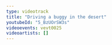 ```yaml
---
type: videotrack
title: "Driving a buggy in the desert"
youtubeId: "5_BzUOrSW3s"
videoevents: vevt0025
videoartists: []
---
```


